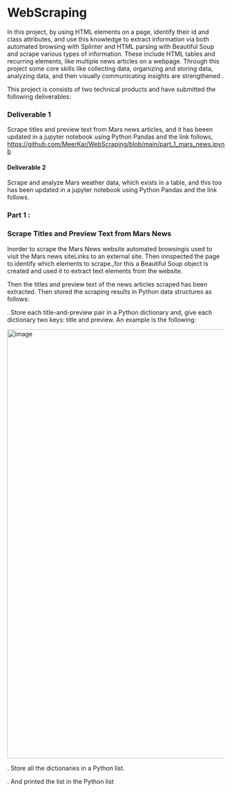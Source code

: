 # WebScraping

In this project, by using HTML elements on a page, identify their id and class attributes, and use this knowledge to extract information via both automated browsing with Splinter and HTML parsing with Beautiful Soup and scrape various types of information. These include HTML tables and recurring elements, like multiple news articles on a webpage.  Through this project some core skills like collecting data, organizing and storing data, analyzing data, and then visually communicating insights are strengthened .

This project is consists of two technical products and have submitted the following deliverables:

### Deliverable 1 

Scrape titles and preview text from Mars news articles, and it has beeen updated in a jupyter notebook using Python Pandas and the link follows,
https://github.com/MeerKar/WebScraping/blob/main/part_1_mars_news.ipynb

#### Deliverable 2 

Scrape and analyze Mars weather data, which exists in a table, and this too has been updated in a jupyter notebook using Python Pandas and the link follows.


### Part 1 : 

### Scrape Titles and Preview Text from Mars News


Inorder to scrape the Mars News website automated browsingis used  to visit the Mars news siteLinks to an external site. Then innspected the page to identify which elements to scrape.,for this  a Beautiful Soup object is created and used it to extract text elements from the website.


Then  the titles and preview text of the news articles  scraped has been extracted. Then stored the scraping results in Python data structures as follows:


.  Store each title-and-preview pair in a Python dictionary and, give each dictionary two keys: title and preview. An example is the following:

<img width="994" alt="image" src="https://user-images.githubusercontent.com/116701851/222311430-103d99c5-857c-414e-8ab7-f67332eccab0.png">

.  Store all the dictionaries in a Python list.

.  And printed the list in the Python list

